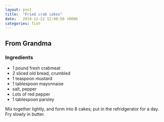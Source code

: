 ```yaml
---
layout: post
title:  "Fried crab cakes"
date:   2019-12-22 12:00:58 +0000
categories: fish
---
```


## From Grandma
### Ingredients
* 1 pound fresh crabmeat
* 2 sliced old bread, crumbled
* 1 teaspoon mustard
* 1 tablespoon mayonnaise
* salt, pepper
* Lots of red pepper
* 1 tablespoon parsley


Mix together lightly, and form into 8 cakes; put in the refridgerator for a day. Fry slowly in butter.
